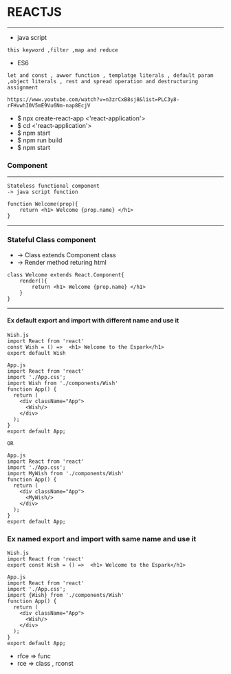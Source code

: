 
# REACTJS 
---

* java script 
```
this keyword ,filter ,map and reduce 
```

* ES6 
```
let and const , awwor function , templatge literals , default param ,object literals , rest and spread operation and destructuring assignment 

https://www.youtube.com/watch?v=n3zrCxB8sj8&list=PLC3y8-rFHvwhI0V5mE9Vu6Nm-nap8EcjV

```

* $ npx create-react-app <'react-application'>
* $ cd <'react-application'>
* $ npm start
* $ npm run build
* $ npm start

### Component
---
```
Stateless functional component 
-> java script function 

function Welcome(prop){
    return <h1> Welcome {prop.name} </h1>
}
```

----

### Stateful Class component 
* -> Class extends Component class 
* -> Render method returing html 

```
class Welcome extends React.Component{
    render(){
        return <h1> Welcome {prop.name} </h1>
    }
}

```

---

#### Ex default export and import with different name and use it 
```
Wish.js
import React from 'react'
const Wish = () =>  <h1> Welcome to the Espark</h1>
export default Wish

App.js
import React from 'react'
import './App.css';
import Wish from './components/Wish'
function App() {
  return (
    <div className="App">
      <Wish/>
    </div>
  );
}
export default App;

OR 

App.js
import React from 'react'
import './App.css';
import MyWish from './components/Wish'
function App() {
  return (
    <div className="App">
      <MyWish/>
    </div>
  );
}
export default App;
```

### Ex named export and import with same name and use it 

```
Wish.js
import React from 'react'
export const Wish = () =>  <h1> Welcome to the Espark</h1>

App.js
import React from 'react'
import './App.css';
import {Wish} from './components/Wish'
function App() {
  return (
    <div className="App">
      <Wish/>
    </div>
  );
}
export default App;
```
* rfce => func 
* rce => class , rconst